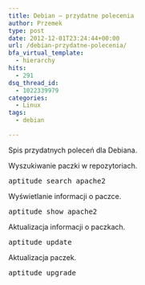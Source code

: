 ```yaml
---
title: Debian – przydatne polecenia
author: Przemek
type: post
date: 2012-12-01T23:24:44+00:00
url: /debian-przydatne-polecenia/
bfa_virtual_template:
  - hierarchy
hits:
  - 291
dsq_thread_id:
  - 1022339979
categories:
  - Linux
tags:
  - debian

---
```

Spis przydatnych poleceń dla Debiana.

<!--more-->Wyszukiwanie paczki w repozytoriach.

<pre class="lang:default highlight:0 decode:true">aptitude search apache2</pre>

Wyświetlanie informacji o paczce.

<pre class="lang:default highlight:0 decode:true">aptitude show apache2</pre>

Aktualizacja informacji o paczkach.

<pre class="lang:default highlight:0 decode:true">aptitude update</pre>

Aktualizacja paczek.

<pre class="lang:default highlight:0 decode:true">aptitude upgrade</pre>

&nbsp;